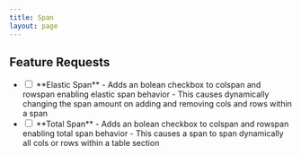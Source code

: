 ```yaml
---
title: Span
layout: page
---
```


## Feature Requests

* <input type="checkbox" readonly>
	**Elastic Span**
	- Adds an bolean checkbox to colspan and rowspan enabling elastic span behavior
	- This causes dynamically changing the span amount on adding and removing cols and rows within a span

* <input type="checkbox" readonly>
	**Total Span**
	- Adds an bolean checkbox to colspan and rowspan enabling total span behavior
	- This causes a span to span dynamically all cols or rows within a table section
